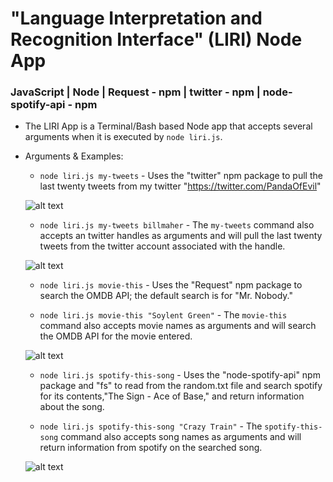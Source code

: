 # "Language Interpretation and Recognition Interface" (LIRI) Node App
### JavaScript | Node | Request - npm | twitter - npm | node-spotify-api - npm

* The LIRI App is a Terminal/Bash based Node app that accepts several arguments when it is executed by `node liri.js`.

* Arguments & Examples:

    * `node liri.js my-tweets` - Uses the "twitter" npm package to pull the last twenty tweets from my twitter "https://twitter.com/PandaOfEvil"

    ![alt text](https://i.imgur.com/Zy2HNxz.png)

    * `node liri.js my-tweets billmaher` - The `my-tweets` command also accepts an twitter handles as arguments and will pull the last twenty tweets from the twitter account associated with the handle.

     ![alt text](https://i.imgur.com/s2g8g83.png)

    * `node liri.js movie-this` - Uses the "Request" npm package to search the OMDB API; the default search is for "Mr. Nobody."

    * `node liri.js movie-this "Soylent Green"` - The `movie-this` command also accepts movie names as arguments and will search the OMDB API for the movie entered.

    ![alt text](https://i.imgur.com/l4GqWNK.png)

    * `node liri.js spotify-this-song` - Uses the "node-spotify-api" npm package and "fs" to read from the random.txt file and search spotify for its contents,"The Sign - Ace of Base," and return information about the song. 

    * `node liri.js spotify-this-song "Crazy Train"` - The `spotify-this-song` command also accepts song names as arguments and will return information from spotify on the searched song.

    ![alt text](https://i.imgur.com/WHyr3B2.png)



